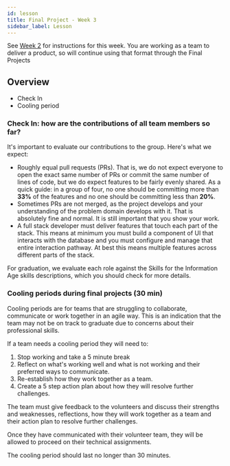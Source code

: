 ```yaml
---
id: lesson
title: Final Project - Week 3
sidebar_label: Lesson
---
```


See [Week 2](../week-2/lesson) for instructions for this week. You are working as a team to deliver a product, so will continue using that format through the Final Projects

## Overview

- Check In
- Cooling period


### Check In: how are the contributions of all team members so far?

It's important to evaluate our contributions to the group. Here's what we expect:

- Roughly equal pull requests (PRs). That is, we do not expect everyone to open the exact same number of PRs or commit the same number of lines of code, but we do expect features to be fairly evenly shared. As a quick guide: in a group of four, no one should be committing more than **33%** of the features and no one should be committing less than **20%**.
- Sometimes PRs are not merged, as the project develops and your understanding of the problem domain develops with it. That is absolutely fine and normal. It is still important that you show your work. 
- A full stack developer must deliver features that touch each part of the stack. This means at minimum you must build a component of UI that interacts with the database and you must configure and manage that entire interaction pathway. At best this means multiple features across different parts of the stack.

For graduation, we evaluate each role against the Skills for the Information Age skills descriptions, which you should check for more details.


### Cooling periods during final projects (30 min)

Cooling periods are for teams that are struggling to collaborate, communicate or work together in an agile way. This is an indication that the team may not be on track to graduate due to concerns about their professional skills. 

If a team needs a cooling period they will need to: 
1. Stop working and take a 5 minute break
1. Reflect on what's working well and what is not working and their preferred ways to communicate. 
1. Re-establish how they work together as a team.
1. Create a 5 step action plan about how they will resolve further challenges. 

The team must give feedback to the volunteers and discuss their strengths and weaknesses, reflections, how they will work together as a team and their action plan to resolve further challenges. 

Once they have communicated with their volunteer team, they will be allowed to proceed on their technical assignments. 

The cooling period should last no longer than 30 minutes.

